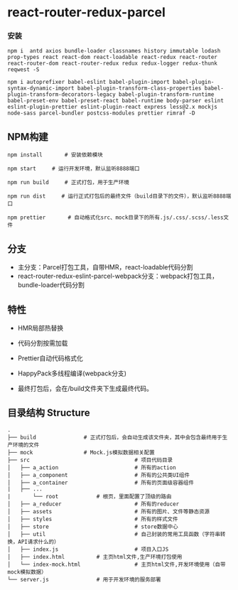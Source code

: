 # react-router-redux-parcel
### 安装

```
npm i  antd axios bundle-loader classnames history immutable lodash prop-types react react-dom react-loadable react-redux react-router react-router-dom react-router-redux redux redux-logger redux-thunk reqwest -S
```

```
npm i autoprefixer babel-eslint babel-plugin-import babel-plugin-syntax-dynamic-import babel-plugin-transform-class-properties babel-plugin-transform-decorators-legacy babel-plugin-transform-runtime babel-preset-env babel-preset-react babel-runtime body-parser eslint eslint-plugin-prettier eslint-plugin-react express less@2.x mockjs node-sass parcel-bundler postcss-modules prettier rimraf -D
```


## NPM构建

```
npm install       # 安装依赖模块
```

```
npm start     # 运行开发环境，默认监听8888端口
```

```
npm run build     # 正式打包，用于生产环境
```

```
npm run dist     # 运行正式打包后的最终文件（build目录下的文件），默认监听8888端口
```

```
npm prettier       # 自动格式化src、mock目录下的所有.js/.css/.scss/.less文件
```

## 分支

* 主分支：Parcel打包工具，自带HMR，react-loadable代码分割
* react-router-redux-eslint-parcel-webpack分支：webpack打包工具，bundle-loader代码分割

## 特性

* HMR局部热替换

* 代码分割按需加载

* Prettier自动代码格式化

* HappyPack多线程编译(webpack分支)

* 最终打包后，会在/build文件夹下生成最终代码。


## 目录结构 Structure

```
.
├── build				# 正式打包后，会自动生成该文件夹，其中会包含最终用于生产环境的文件
├── mock				# Mock.js模拟数据相关配置
├── src                                 # 项目代码目录
│   ├── a_action                        # 所有的action
│   ├── a_component                     # 所有的公共类UI组件
│   ├── a_container                     # 所有的页面级容器组件
|	├── ...
|   	└── root			# 根页，里面配置了顶级的路由
│   ├── a_reducer                       # 所有的reducer
│   ├── assets                          # 所有的图片、文件等静态资源
│   ├── styles                          # 所有的样式文件
│   ├── store                           # store数据中心
│   ├── util                            # 自己封装的常用工具函数（字符串转换，API请求什么的）
│   ├── index.js                        # 项目入口JS
│   ├── index.html			# 主页html文件,生产环境打包使用
│   └── index-mock.html                 # 主页html文件,开发环境使用（自带mock模拟数据）
└── server.js				# 用于开发环境的服务部署
```

